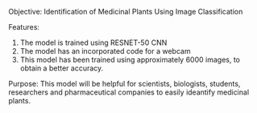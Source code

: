 Objective: Identification of Medicinal Plants Using Image Classification

Features: 
1. The model is trained using RESNET-50 CNN
2. The model has an incorporated code for a webcam
3. This model has been trained using approximately 6000 images, to obtain a better accuracy.

Purpose:
This model will be helpful for scientists, biologists, students, researchers and pharmaceutical companies to easily ideantify medicinal plants.
